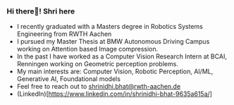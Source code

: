### Hi there👋! Shri here

- I recently graduated with a Masters degree in Robotics Systems Engineering from RWTH Aachen
- I pursued my Master Thesis at BMW Autonomous Driving Campus working on Attention based Image compression.
- In the past I have worked as a Computer Vision Research Intern at BCAI, Renningen working on Geometric perception problems.
- My main interests are: Computer Vision, Robotic Perception, AI/ML, Generative AI, Foundational models
- Feel free to reach out to shrinidhi.bhat@rwth-aachen.de
- (LinkedIn)[https://www.linkedin.com/in/shrinidhi-bhat-9635a615a/]

<!--
**Shrinidhibhat87/Shrinidhibhat87** is a ✨ _special_ ✨ repository because its `README.md` (this file) appears on your GitHub profile.

Here are some ideas to get you started:

- 🔭 I’m currently working on ...
- 🌱 I’m currently learning ...
- 👯 I’m looking to collaborate on ...
- 🤔 I’m looking for help with ...
- 💬 Ask me about ...
- 📫 How to reach me: ...
- 😄 Pronouns: ...
- ⚡ Fun fact: ...
-->

